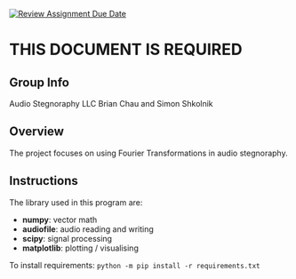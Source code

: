 [![Review Assignment Due Date](https://classroom.github.com/assets/deadline-readme-button-24ddc0f5d75046c5622901739e7c5dd533143b0c8e959d652212380cedb1ea36.svg)](https://classroom.github.com/a/ecp4su41)
# THIS DOCUMENT IS REQUIRED
## Group Info
Audio Stegnoraphy LLC
Brian Chau and Simon Shkolnik
## Overview
The project focuses on using Fourier Transformations in audio stegnoraphy. 

## Instructions
The library used in this program are:
- **numpy**: vector math
- **audiofile**: audio reading and writing
- **scipy**: signal processing
- **matplotlib**: plotting / visualising

To install requirements: `python -m pip install -r requirements.txt`
